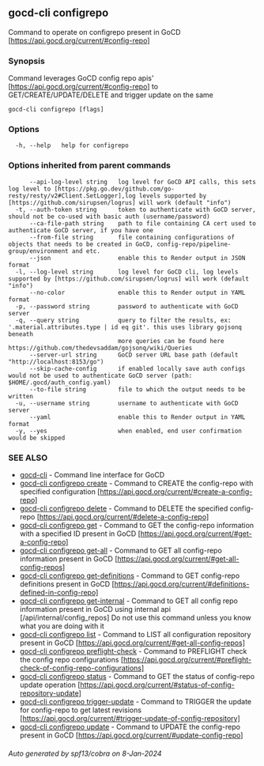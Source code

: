 ## gocd-cli configrepo

Command to operate on configrepo present in GoCD [https://api.gocd.org/current/#config-repo]

### Synopsis

Command leverages GoCD config repo apis' [https://api.gocd.org/current/#config-repo] to 
GET/CREATE/UPDATE/DELETE and trigger update on the same

```
gocd-cli configrepo [flags]
```

### Options

```
  -h, --help   help for configrepo
```

### Options inherited from parent commands

```
      --api-log-level string   log level for GoCD API calls, this sets log level to [https://pkg.go.dev/github.com/go-resty/resty/v2#Client.SetLogger],log levels supported by [https://github.com/sirupsen/logrus] will work (default "info")
  -t, --auth-token string      token to authenticate with GoCD server, should not be co-used with basic auth (username/password)
      --ca-file-path string    path to file containing CA cert used to authenticate GoCD server, if you have one
      --from-file string       file containing configurations of objects that needs to be created in GoCD, config-repo/pipeline-group/environment and etc.
      --json                   enable this to Render output in JSON format
  -l, --log-level string       log level for GoCD cli, log levels supported by [https://github.com/sirupsen/logrus] will work (default "info")
      --no-color               enable this to Render output in YAML format
  -p, --password string        password to authenticate with GoCD server
  -q, --query string           query to filter the results, ex: '.material.attributes.type | id eq git'. this uses library gojsonq beneath
                               more queries can be found here https://github.com/thedevsaddam/gojsonq/wiki/Queries
      --server-url string      GoCD server URL base path (default "http://localhost:8153/go")
      --skip-cache-config      if enabled locally save auth configs would not be used to authenticate GoCD server (path: $HOME/.gocd/auth_config.yaml)
      --to-file string         file to which the output needs to be written
  -u, --username string        username to authenticate with GoCD server
      --yaml                   enable this to Render output in YAML format
  -y, --yes                    when enabled, end user confirmation would be skipped
```

### SEE ALSO

* [gocd-cli](gocd-cli.md)	 - Command line interface for GoCD
* [gocd-cli configrepo create](gocd-cli_configrepo_create.md)	 - Command to CREATE the config-repo with specified configuration [https://api.gocd.org/current/#create-a-config-repo]
* [gocd-cli configrepo delete](gocd-cli_configrepo_delete.md)	 - Command to DELETE the specified config-repo [https://api.gocd.org/current/#delete-a-config-repo]
* [gocd-cli configrepo get](gocd-cli_configrepo_get.md)	 - Command to GET the config-repo information with a specified ID present in GoCD [https://api.gocd.org/current/#get-a-config-repo]
* [gocd-cli configrepo get-all](gocd-cli_configrepo_get-all.md)	 - Command to GET all config-repo information present in GoCD [https://api.gocd.org/current/#get-all-config-repos]
* [gocd-cli configrepo get-definitions](gocd-cli_configrepo_get-definitions.md)	 - Command to GET config-repo definitions present in GoCD [https://api.gocd.org/current/#definitions-defined-in-config-repo]
* [gocd-cli configrepo get-internal](gocd-cli_configrepo_get-internal.md)	 - Command to GET all config repo information present in GoCD using internal api [/api/internal/config_repos]
Do not use this command unless you know what you are doing with it
* [gocd-cli configrepo list](gocd-cli_configrepo_list.md)	 - Command to LIST all configuration repository present in GoCD [https://api.gocd.org/current/#get-all-config-repos]
* [gocd-cli configrepo preflight-check](gocd-cli_configrepo_preflight-check.md)	 - Command to PREFLIGHT check the config repo configurations [https://api.gocd.org/current/#preflight-check-of-config-repo-configurations]
* [gocd-cli configrepo status](gocd-cli_configrepo_status.md)	 - Command to GET the status of config-repo update operation [https://api.gocd.org/current/#status-of-config-repository-update]
* [gocd-cli configrepo trigger-update](gocd-cli_configrepo_trigger-update.md)	 - Command to TRIGGER the update for config-repo to get latest revisions [https://api.gocd.org/current/#trigger-update-of-config-repository]
* [gocd-cli configrepo update](gocd-cli_configrepo_update.md)	 - Command to UPDATE the config-repo present in GoCD [https://api.gocd.org/current/#update-config-repo]

###### Auto generated by spf13/cobra on 8-Jan-2024
